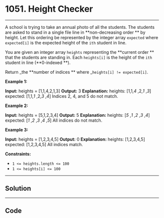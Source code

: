 # 1051. Height Checker

---

A school is trying to take an annual photo of all the students. The students are asked to stand in a single file line in **non-decreasing order ** by height. Let this ordering be represented by the integer array `expected` where `expected[i]` is the expected height of the `ith` student in line.

You are given an integer array `heights` representing the **current order ** that the students are standing in. Each `heights[i]` is the height of the `ith` student in line (**0-indexed **).

Return _the **number of indices ** where _`heights[i] != expected[i]`.

 

**Example 1:**


**Input:** heights = [1,1,4,2,1,3]
**Output:** 3
**Explanation:** 
heights:  [1,1,_4_ ,2,_1_ ,_3_]
expected: [1,1,_1_ ,2,_3_ ,_4_]
Indices 2, 4, and 5 do not match.


**Example 2:**


**Input:** heights = [5,1,2,3,4]
**Output:** 5
**Explanation:**
heights:  [_5_ ,_1_ ,_2_ ,_3_ ,_4_]
expected: [_1_ ,_2_ ,_3_ ,_4_ ,_5_]
All indices do not match.


**Example 3:**


**Input:** heights = [1,2,3,4,5]
**Output:** 0
**Explanation:**
heights:  [1,2,3,4,5]
expected: [1,2,3,4,5]
All indices match.


 

**Constraints:**

  * `1 <= heights.length <= 100`
  * `1 <= heights[i] <= 100`

---

## Solution



---

## Code
```python


```